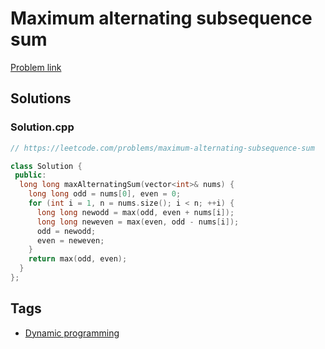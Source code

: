 # Maximum alternating subsequence sum

[Problem link](https://leetcode.com/problems/maximum-alternating-subsequence-sum)

## Solutions


### Solution.cpp
```cpp
// https://leetcode.com/problems/maximum-alternating-subsequence-sum

class Solution {
 public:
  long long maxAlternatingSum(vector<int>& nums) {
    long long odd = nums[0], even = 0;
    for (int i = 1, n = nums.size(); i < n; ++i) {
      long long newodd = max(odd, even + nums[i]);
      long long neweven = max(even, odd - nums[i]);
      odd = newodd;
      even = neweven;
    }
    return max(odd, even);
  }
};
```
## Tags

* [Dynamic programming](/Collections/dynamic-programming.md#dynamic-programming)
